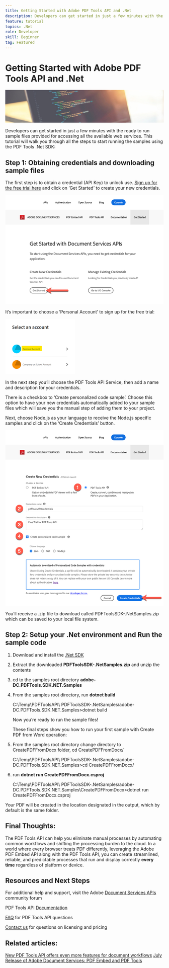 ```yaml
---
title: Getting Started with Adobe PDF Tools API and .Net
description: Developers can get started in just a few minutes with the ready to run sample files provided for accessing all the available web services.
feature: tutorial
topics: .Net
role: Developer
skill: Beginner
tag: Featured
---
```


# Getting Started with Adobe PDF Tools API and .Net

![Create PDF Hero Image](../assets/GettingStartedJava_hero.jpg)

Developers can get started in just a few minutes with the ready to run sample files provided for accessing all the available web services. This tutorial will walk you through all the steps to start running the samples using the PDF Tools .Net SDK:

## Step 1: Obtaining credentials and downloading sample files

The first step is to obtain a credential (API Key) to unlock use. [Sign up for the free trial here](https://www.adobe.io/apis/documentcloud/dcsdk/gettingstarted.html) and click on ‘Get Started’ to create your new credentials.

![Step 1](../assets/GettingStartedJava_step1.png)

It’s important to choose a ‘Personal Account’ to sign up for the free trial:

![Personal](../assets/GettingStartedJava_personal.png)

In the next step you’ll choose the PDF Tools API Service, then add a name and description for your credentials.

There is a checkbox to ‘Create personalized code sample’. Choose this option to have your new credentials automatically added to your sample files which will save you the manual step of adding them to your project. 

Next, choose Node.js as your language to receive the Node.js specific samples and click on the ‘Create Credentials’ button.

![Credentials](../assets/GettingStartedJava_credentials.png)

You’ll receive a .zip file to download called PDFToolsSDK-.NetSamples.zip which can be saved to your local file system.

## Step 2: Setup your .Net environment and Run the sample code

1. Download and install the [.Net SDK](https://dotnet.microsoft.com/learn/dotnet/hello-world-tutorial/install)
1. Extract the downloaded **PDFToolsSDK-.NetSamples.zip** and unzip the contents
1. cd to the samples root directory **adobe-DC.PDFTools.SDK.NET.Samples**
1. From the samples root directory, run **dotnet build**

    C:\Temp\PDFToolsAPI\ PDFToolsSDK-.NetSamples\adobe-DC.PDFTools.SDK.NET.Samples>dotnet build

    Now you’re ready to run the sample files!

    These final steps show you how to run your first sample with Create PDF from Word operation:

1. From the samples root directory change directory to CreatePDFFromDocx folder, cd CreatePDFFromDocx/

    C:\Temp\PDFToolsAPI\ PDFToolsSDK-.NetSamples\adobe-DC.PDFTools.SDK.NET.Samples>cd CreatePDFFromDocx/

1. run **dotnet run CreatePDFFromDocx.csproj**

    C:\Temp\PDFToolsAPI\ PDFToolsSDK-.NetSamples\adobe-DC.PDFTools.SDK.NET.Samples\CreatePDFFromDocx>dotnet run CreatePDFFromDocx.csproj

Your PDF will be created in the location designated in the output, which by default is the same folder.

## Final Thoughts:

The PDF Tools API can help you eliminate manual processes by automating common workflows and shifting the processing burden to the cloud. In a world where every browser treats PDF differently, leveraging the Adobe PDF Embed API along with the PDF Tools API, you can create streamlined, reliable, and predictable processes that run and display correctly **every time** regardless of platform or device.

## Resources and Next Steps

For additional help and support, visit the Adobe [Document Services APIs](https://community.adobe.com/t5/document-cloud-sdk/bd-p/Document-Cloud-SDK?page=1&sort=latest_replies&filter=all) community forum

PDF Tools API [Documentation](https://www.adobe.com/go/pdftoolsapi_doc)

[FAQ](https://community.adobe.com/t5/document-cloud-sdk/faq-for-document-services-pdf-tools-api/m-p/10726197) for PDF Tools API questions

[Contact us](https://www.adobe.com/go/pdftoolsapi_requestform) for questions on licensing and pricing

## Related articles:

[New PDF Tools API offers even more features for document workflows](https://community.adobe.com/t5/document-services-apis/new-pdf-tools-api-brings-more-capabilities-for-document-services/m-p/11294170)
[July Release of Adobe Document Services: PDF Embed and PDF Tools](https://medium.com/adobetech/july-release-of-adobe-document-services-pdf-embed-and-pdf-tools-17211bf7776d)
